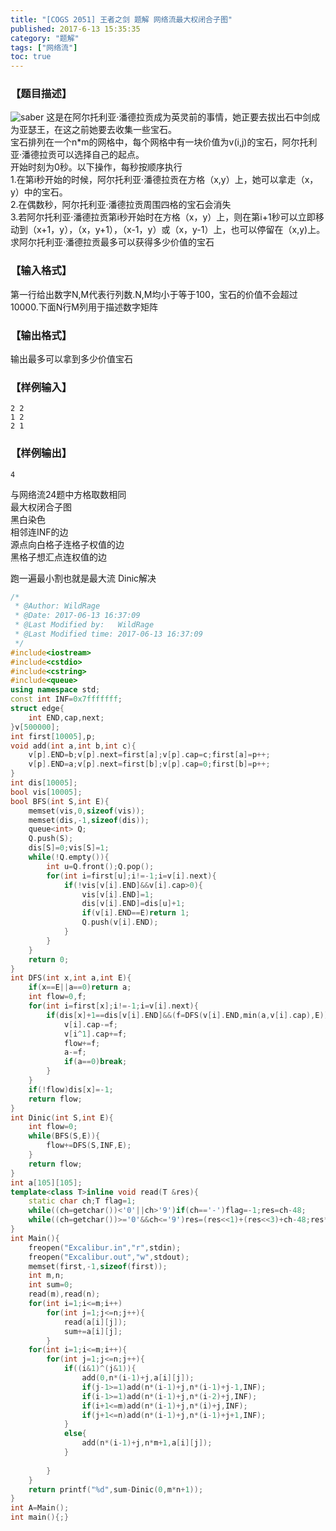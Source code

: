 ```yaml
---
title: "[COGS 2051] 王者之剑 题解 网络流最大权闭合子图"
published: 2017-6-13 15:35:35
category: "题解"
tags: ["网络流"]
toc: true
---
```

### 【题目描述】
![saber](https://ooo.0o0.ooo/2017/06/13/593fa2607488e.jpg)
这是在阿尔托利亚·潘德拉贡成为英灵前的事情，她正要去拔出石中剑成为亚瑟王，在这之前她要去收集一些宝石。  
宝石排列在一个n*m的网格中，每个网格中有一块价值为v(i,j)的宝石，阿尔托利亚·潘德拉贡可以选择自己的起点。  
开始时刻为0秒。以下操作，每秒按顺序执行  
1.在第i秒开始的时候，阿尔托利亚·潘德拉贡在方格（x,y）上，她可以拿走（x，y）中的宝石。  
2.在偶数秒，阿尔托利亚·潘德拉贡周围四格的宝石会消失  
3.若阿尔托利亚·潘德拉贡第i秒开始时在方格（x，y）上，则在第i+1秒可以立即移动到（x+1，y），（x，y+1），（x-1，y）或（x，y-1）上，也可以停留在（x,y)上。  
求阿尔托利亚·潘德拉贡最多可以获得多少价值的宝石
<!--more--> 
### 【输入格式】
第一行给出数字N,M代表行列数.N,M均小于等于100，宝石的价值不会超过10000.下面N行M列用于描述数字矩阵

### 【输出格式】
输出最多可以拿到多少价值宝石
### 【样例输入】
```
2 2
1 2
2 1
```
### 【样例输出】
```
4
```

与网络流24题中方格取数相同  
最大权闭合子图  
黑白染色  
相邻连INF的边  
源点向白格子连格子权值的边  
黑格子想汇点连权值的边

跑一遍最小割也就是最大流
Dinic解决
```c++
/*
 * @Author: WildRage 
 * @Date: 2017-06-13 16:37:09 
 * @Last Modified by:   WildRage 
 * @Last Modified time: 2017-06-13 16:37:09 
 */
#include<iostream>
#include<cstdio>
#include<cstring>
#include<queue>
using namespace std;
const int INF=0x7fffffff;
struct edge{
    int END,cap,next;
}v[500000];
int first[10005],p;
void add(int a,int b,int c){
    v[p].END=b;v[p].next=first[a];v[p].cap=c;first[a]=p++;
    v[p].END=a;v[p].next=first[b];v[p].cap=0;first[b]=p++;
}
int dis[10005];
bool vis[10005];
bool BFS(int S,int E){
    memset(vis,0,sizeof(vis));
    memset(dis,-1,sizeof(dis));
    queue<int> Q;
    Q.push(S);
    dis[S]=0;vis[S]=1;
    while(!Q.empty()){
        int u=Q.front();Q.pop();
        for(int i=first[u];i!=-1;i=v[i].next){
            if(!vis[v[i].END]&&v[i].cap>0){
                vis[v[i].END]=1;
                dis[v[i].END]=dis[u]+1;
                if(v[i].END==E)return 1;
                Q.push(v[i].END);
            }
        }
    }
    return 0;
}
int DFS(int x,int a,int E){
    if(x==E||a==0)return a;
    int flow=0,f;
    for(int i=first[x];i!=-1;i=v[i].next){
        if(dis[x]+1==dis[v[i].END]&&(f=DFS(v[i].END,min(a,v[i].cap),E))>0){
            v[i].cap-=f;
            v[i^1].cap+=f;
            flow+=f;
            a-=f;
            if(a==0)break;
        }
    }
    if(!flow)dis[x]=-1;
    return flow;
}
int Dinic(int S,int E){
    int flow=0;
    while(BFS(S,E)){
        flow+=DFS(S,INF,E);
    }
    return flow;
}
int a[105][105];
template<class T>inline void read(T &res){
	static char ch;T flag=1;
	while((ch=getchar())<'0'||ch>'9')if(ch=='-')flag=-1;res=ch-48;
	while((ch=getchar())>='0'&&ch<='9')res=(res<<1)+(res<<3)+ch-48;res*=flag;
}
int Main(){
    freopen("Excalibur.in","r",stdin);
    freopen("Excalibur.out","w",stdout);
    memset(first,-1,sizeof(first));
    int m,n;
    int sum=0;
    read(m),read(n);
    for(int i=1;i<=m;i++)
        for(int j=1;j<=n;j++){
            read(a[i][j]);
            sum+=a[i][j];
    	}
    for(int i=1;i<=m;i++){
        for(int j=1;j<=n;j++){
            if((i&1)^(j&1)){
                add(0,n*(i-1)+j,a[i][j]);
                if(j-1>=1)add(n*(i-1)+j,n*(i-1)+j-1,INF);
				if(i-1>=1)add(n*(i-1)+j,n*(i-2)+j,INF);
				if(i+1<=m)add(n*(i-1)+j,n*(i)+j,INF);
				if(j+1<=n)add(n*(i-1)+j,n*(i-1)+j+1,INF);
            }
            else{
                add(n*(i-1)+j,n*m+1,a[i][j]);
            }
            
        }
    }
    return printf("%d",sum-Dinic(0,m*n+1));
}
int A=Main();
int main(){;}
```




